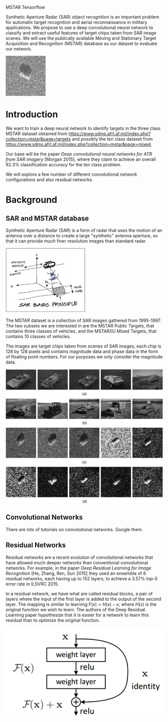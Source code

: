 MSTAR Tensorflow

Synthetic Aperture Radar (SAR) object recognition is an important problem for automatic target recognition and aerial reconnaissance in military applications. We propose to use a deep convolutional neural network to classify and extract useful features of target chips taken from SAR image scenes. We will use the publically available Moving and Stationary Target Acquisition and Recognition (MSTAR) database as our dataset to evaluate our network.

![MSTAR image](mstar_image.png "Sample MSTAR image")

# Introduction

We want to train a deep neural network to identify targets in the three class MSTAR dataset obtained from https://www.sdms.afrl.af.mil/index.php?collection=mstar&page=targets and possibly the ten class dataset from 
https://www.sdms.afrl.af.mil/index.php?collection=mstar&page=mixed.

Our base will be the paper *Deep convolutional neural networks for ATR from SAR imagery* [Morgan 2015], where they claim to achieve an overall 92.3% classification accuracy for the ten class problem.

We will explore a few number of different convolutional network configurations and also residual networks.

[//]: # (Also look at *APPLICATION OF DEEP LEARNING ALGORITHMS TO MSTAR DATA* [Wang, Chen, Xu, Jin 2015] where they claim 99.1% accuracy with All-ConvNets)

# Background

## SAR and MSTAR database

Synthetic Aperture Radar (SAR) is a form of radar that uses the motion of an antenna over a distance to create a large "synthetic" antenna aperture, so that it can provide much finer resolution images than standard radar.

<img src="Synthetic_Aperture_Radar.jpg" width="256">

The MSTAR dataset is a collection of SAR images gathered from 1995-1997. The two subsets we are interested in are the MSTAR Public Targets, that contains three classes of vehicles, and the MSTAR/IU Mixed Targets, that contains 10 classes of vehicles.

The images are target chips taken from scenes of SAR images, each chip is 128 by 128 pixels and contains magnitude data and phase data in the form of floating point numbers. For our purposes we only consider the magnitude data.

![MSTAR Targets](mstar_targets.png "MSTAR database. \(a\) and \(b\) Visible light images for BMP2, BTR70, T72, BTR60, 2S1, BRDM2, D7, T62, ZIL131, and ZSU23/4. c and d Corresponding SAR images for 10 targets measured at azimuth angle of 45 deg.")
## Convolutional Networks

There are lots of tutorials on convolutional networks. Google them.

## Residual Networks

Residual networks are a recent evolution of convolutional networks that have allowed much deeper networks than conventional convolutional networks. For example, in the paper *Deep Residual Learning for Image Recognition* [He, Zhang, Ren, Sun 2015] they used an ensemble of 6 residual networks, each having up to 152 layers, to achieve a 3.57% top-5 error rate in ILSVRC 2015.

In a residual network, we have what are called residual blocks, a pair of layers where the input of the first layer is added to the output of the second layer. The mapping is similar to learning $F(x) = H(x) - x$, where $H(x)$ is the original function we wish to learn. The authors of the Deep Residual Learning paper hypothesize that it is easier for a network to learn this residual than to optimize the original function.

![Residual Block](residual_building_block.png "Residual Block")


